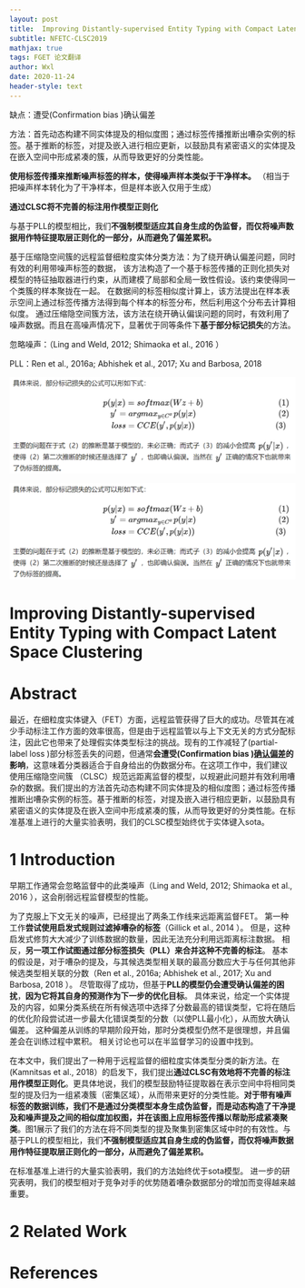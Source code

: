 ```yaml
---
layout: post
title:  Improving Distantly-supervised Entity Typing with Compact Latent Space Clustering
subtitle: NFETC-CLSC2019
mathjax: true
tags: FGET 论文翻译
author: Wxl
date: 2020-11-24
header-style: text
---
```


缺点：遭受(Confirmation bias )确认偏差

方法：首先动态构建不同实体提及的相似度图；通过标签传播推断出嘈杂实例的标签。基于推断的标签，对提及嵌入进行相应更新，以鼓励具有紧密语义的实体提及在嵌入空间中形成紧凑的簇，从而导致更好的分类性能。

**使用标签传播来推断噪声标签的样本，使得噪声样本类似于干净样本。**  （相当于把噪声样本转化为了干净样本，但是样本嵌入仅用于生成）

**通过CLSC将不完善的标注用作模型正则化**

与基于PLL的模型相比，我们**不强制模型适应其自身生成的伪监督，而仅将噪声数据用作特征提取层正则化的一部分，从而避免了偏差累积。**

基于压缩隐空间簇的远程监督细粒度实体分类方法：为了绕开确认偏差问题，同时有效的利用带噪声标签的数据， 该方法构造了一个基于标签传播的正则化损失对模型的特征抽取器进行约束，从而建模了局部和全局一致性假设。该约束使得同一个类簇的样本聚拢在一起。 在数据间的标签相似度计算上，该方法提出在样本表示空间上通过标签传播方法得到每个样本的标签分布，然后利用这个分布去计算相似度。 通过压缩隐空间簇方法，该方法在绕开确认偏误问题的同时，有效利用了噪声数据。而且在高噪声情况下，显著优于同等条件下**基于部分标记损失**的方法。

忽略噪声：（Ling and Weld, 2012; Shimaoka et al., 2016  ）

PLL：Ren et al., 2016a; Abhishek et al., 2017; Xu and Barbosa, 2018 

![image-20201124194429024](/assets/fet/image-20201124194429024.png)

<img src="../assets/fet/image-20201124194429024.png" alt="image-20201124194429024" style="zoom: 80%;" />

# Improving Distantly-supervised Entity Typing with Compact Latent Space Clustering  

# Abstract  

最近，在细粒度实体键入（FET）方面，远程监管获得了巨大的成功。尽管其在减少手动标注工作方面的效率很高，但是由于远程监管以与上下文无关的方式分配标注，因此它也带来了处理假实体类型标注的挑战。现有的工作减轻了(partial-label loss  )部分标签丢失的问题，但通常**会遭受(Confirmation bias )[确认偏差](https://zhuanlan.zhihu.com/p/36808628)的影响**，这意味着分类器适合于自身给出的伪数据分布。在这项工作中，我们建议
使用压缩隐空间簇  （CLSC）规范远距离监督的模型，以规避此问题并有效利用嘈杂的数据。我们提出的方法首先动态构建不同实体提及的相似度图；通过标签传播推断出嘈杂实例的标签。基于推断的标签，对提及嵌入进行相应更新，以鼓励具有紧密语义的实体提及在嵌入空间中形成紧凑的簇，从而导致更好的分类性能。在标准基准上进行的大量实验表明，我们的CLSC模型始终优于实体键入sota。



# 1 Introduction  

早期工作通常会忽略监督中的此类噪声（Ling and Weld, 2012; Shimaoka et al., 2016  ），这会削弱远程监督模型的性能。

为了克服上下文无关的噪声，已经提出了两条工作线来远距离监督FET。 第一种工作**尝试使用启发式规则过滤掉嘈杂的标签**（Gillick
et al., 2014  ）。 但是，这种启发式修剪大大减少了训练数据的数量，因此无法充分利用远距离标注数据。 相反，**另一项工作试图通过部分标签损失（PLL）来合并这种不完善的标注**。 基本的假设是，对于嘈杂的提及，与其候选类型相关联的最高分数应大于与任何其他非候选类型相关联的分数（Ren et al., 2016a; Abhishek et al., 2017; Xu and Barbosa, 2018  ）。 尽管取得了成功，但基于**PLL的模型仍会遭受确认偏差的困扰**，**因为它将其自身的预测作为下一步的优化目标**。 具体来说，给定一个实体提及的内容，如果分类系统在所有候选项中选择了分数最高的错误类型，它将在随后的优化阶段尝试进一步最大化错误类型的分数（以使PLL最小化），从而放大确认偏差。 这种偏差从训练的早期阶段开始，那时分类模型仍然不是很理想，并且偏差会在训练过程中累积。 相关讨论也可以在半监督学习的设置中找到。

在本文中，我们提出了一种用于远程监督的细粒度实体类型分类的新方法。在(Kamnitsas et al., 2018）的启发下，我们提出**通过CLSC有效地将不完善的标注用作模型正则化**。更具体地说，我们的模型鼓励特征提取器在表示空间中将相同类型的提及归为一组紧凑簇（密集区域），从而带来更好的分类性能。**对于带有噪声标签的数据训练，我们不是通过分类模型本身生成伪监督，而是动态构造了干净提及和噪声提及之间的相似度加权图，并在该图上应用标签传播以帮助形成紧凑聚类**。图1展示了我们的方法在将不同类型的提及聚集到密集区域中时的有效性。与基于PLL的模型相比，我们**不强制模型适应其自身生成的伪监督，而仅将噪声数据用作特征提取层正则化的一部分，从而避免了偏差累积。**

在标准基准上进行的大量实验表明，我们的方法始终优于sota模型。 进一步的研究表明，我们的模型相对于竞争对手的优势随着嘈杂数据部分的增加而变得越来越重要。



# 2 Related Work  



# References
